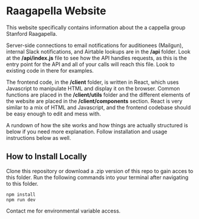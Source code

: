 # Raagapella Website

This website specifically contains information about the a cappella group Stanford Raagapella.

Server-side connections to email notifications for auditionees (Mailgun), internal Slack notifications, and Airtable lookups are in the **/api** folder. Look at the **/api/index.js** file to see how the API handles requests, as this is the entry point for the API and all of your calls will reach this file. Look to existing code in there for examples.

The frontend code, in the **/client** folder, is written in React, which uses Javascript to manipulate HTML and display it on the browser. Common functions are placed in the **/client/utils** folder and the different elements of the website are placed in the **/client/components** section. React is very similar to a mix of HTML and Javascript, and the frontend codebase should be easy enough to edit and mess with.

A rundown of how the site works and how things are actually structured is below if you need more explanation. Follow installation and usage instructions below as well.

## How to Install Locally

Clone this repository or download a .zip version of this repo to gain acces to this folder. Run the following commands into your terminal after navigating to this folder.

``` 
npm install
npm run dev
```

Contact me for environmental variable access.
